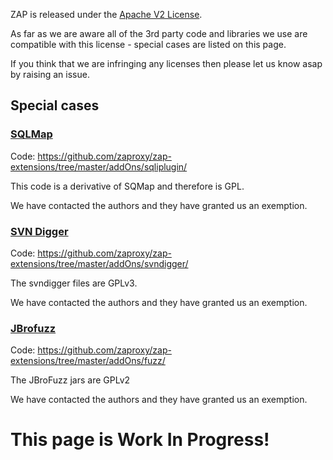 ZAP is released under the [Apache V2 License](http://www.apache.org/licenses/LICENSE-2.0).

As far as we are aware all of the 3rd party code and libraries we use are compatible with this license - special cases are listed on this page.

If you think that we are infringing any licenses then please let us know asap by raising an issue.

## Special cases

### [SQLMap](http://sqlmap.org/)
Code: https://github.com/zaproxy/zap-extensions/tree/master/addOns/sqliplugin/

This code is a derivative of SQMap and therefore is GPL.

We have contacted the authors and they have granted us an exemption.

### [SVN Digger](https://www.netsparker.com/blog/web-security/svn-digger-better-lists-for-forced-browsing/)
Code: https://github.com/zaproxy/zap-extensions/tree/master/addOns/svndigger/

The svndigger files are GPLv3.

We have contacted the authors and they have granted us an exemption.

### [JBrofuzz](https://sourceforge.net/projects/jbrofuzz/)
Code: https://github.com/zaproxy/zap-extensions/tree/master/addOns/fuzz/

The JBroFuzz jars are GPLv2

We have contacted the authors and they have granted us an exemption.


# This page is Work In Progress!